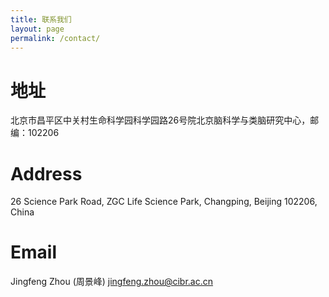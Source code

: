 ```yaml
---
title: 联系我们
layout: page
permalink: /contact/
---
```


# 地址
北京市昌平区中关村生命科学园科学园路26号院北京脑科学与类脑研究中心，邮编：102206

# Address
26 Science Park Road, ZGC Life Science Park, Changping, Beijing 102206, China

# Email
Jingfeng Zhou (周景峰) [jingfeng.zhou@cibr.ac.cn](mailto:jingfeng.zhou@cibr.ac.cn)
